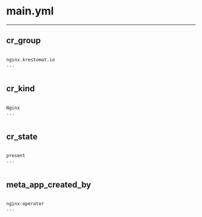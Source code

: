 



# main.yml
  
---
## cr_group
  
```

nginx.krestomat.io
...
  
```
## cr_kind
  
```

Nginx
...
  
```
## cr_state
  
```

present
...
  
```
## meta_app_created_by
  
```

nginx-operator
...
  
```
